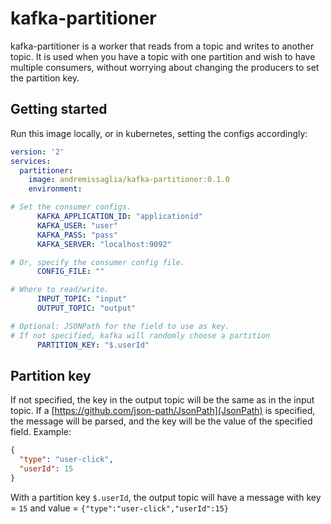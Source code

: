 # kafka-partitioner

kafka-partitioner is a worker that reads from a topic and writes to another topic. 
It is used when you have a topic with one partition and wish to have multiple consumers, without worrying about changing
the producers to set the partition key.


## Getting started
Run this image locally, or in kubernetes, setting the configs accordingly:

```yaml
version: '2'
services:
  partitioner:
    image: andremissaglia/kafka-partitioner:0.1.0
    environment:

# Set the consumer configs.
      KAFKA_APPLICATION_ID: "applicationid"
      KAFKA_USER: "user"
      KAFKA_PASS: "pass"
      KAFKA_SERVER: "localhost:9092"

# Or, specify the consumer config file.
      CONFIG_FILE: ""

# Where to read/write.
      INPUT_TOPIC: "input"
      OUTPUT_TOPIC: "output"

# Optional: JSONPath for the field to use as key. 
# If not specified, kafka will randomly choose a partition
      PARTITION_KEY: "$.userId"
```

## Partition key
If not specified, the key in the output topic will be the same as in the input topic.
If a [https://github.com/json-path/JsonPath](JsonPath) is specified, the message will be parsed, and the key will be 
the value of the specified field. Example:

```json
{
  "type": "user-click",
  "userId": 15
}
```

With a partition key `$.userId`, the output topic will have a message with key = `15` and value = `{"type":"user-click","userId":15}`